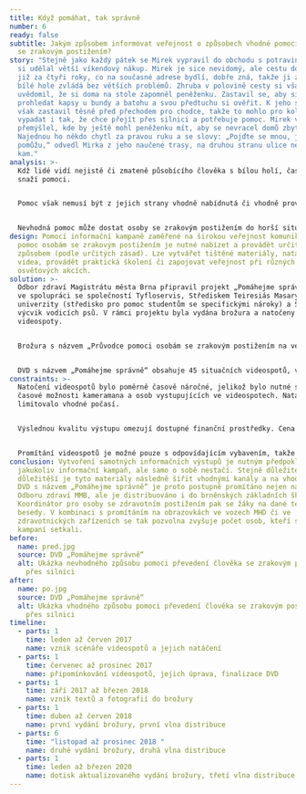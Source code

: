 ```yaml
---
title: Když pomáhat, tak správně
number: 6
ready: false
subtitle: Jakým způsobem informovat veřejnost o způsobech vhodné pomoci osobám
  se zrakovým postižením?
story: "Stejně jako každý pátek se Mirek vypravil do obchodu s potravinami, aby
  si udělal větší víkendový nákup. Mirek je sice nevidomý, ale cestu do obchodu
  již za čtyři roky, co na současné adrese bydlí, dobře zná, takže ji za pomoci
  bílé hole zvládá bez větších problémů. Zhruba v polovině cesty si však
  uvědomil, že si doma na stole zapomněl peněženku. Zastavil se, aby si mohl
  prohledat kapsy u bundy a batohu a svou předtuchu si ověřit. K jeho smůle se
  však zastavil těsně před přechodem pro chodce, takže to mohlo pro kolemjdoucí
  vypadat i tak, že chce přejít přes silnici a potřebuje pomoc. Mirek však
  přemýšlel, kde by ještě mohl peněženku mít, aby se nevracel domů zbytečně.
  Najednou ho někdo chytl za pravou ruku a se slovy: „Pojďte se mnou, já Vám
  pomůžu,“ odvedl Mirka z jeho naučené trasy, na druhou stranu ulice neznámo
  kam."
analysis: >-
  Kdž lidé vidí nejistě či zmateně působícího člověka s bílou holí, často se mu
  snaží pomoci.


  Pomoc však nemusí být z jejich strany vhodně nabídnutá či vhodně provedená.


  Nevhodná pomoc může dostat osoby se zrakovým postižením do horší situace, než ve které se původně nacházely.
design: Pomocí informační kampaně zaměřené na širokou veřejnost komunikovat, že
  pomoc osobám se zrakovým postižením je nutné nabízet a provádět určitým
  způsobem (podle určitých zásad). Lze vytvářet tištěné materiály, natáčet
  videa, provádět praktická školení či zapojovat veřejnost při různých
  osvětových akcích.
solution: >-
  Odbor zdraví Magistrátu města Brna připravil projekt „Pomáhejme správně“, a to
  ve spolupráci se společností Tyfloservis, Střediskem Teiresiás Masarykovy
  univerzity (středisko pro pomoc studentům se specifickými nároky) a Školou pro
  výcvik vodicích psů. V rámci projektu byla vydána brožura a natočeny situační
  videospoty.


  Brožura s názvem „Průvodce pomoci osobám se zrakovým postižením na veřejnosti a v dopravě“ se zaměřila na správné nabídnutí pomoci na přechodu, na zastávce MHD, při nástupu/výstupu do/z vozidla MHD, pohybu na schodech či nástupu/výstupu do/z výtahu. Obsahuje též adresář organizací pomáhajících osobám se zrakovým postižením. První vydání o nákladu 1 000 ks se uskutečnilo v březnu 2018, druhé vydání o nákladu 2 000 ks pak v listopadu 2018. Brožury byly distribuovány do všech úředních budov Magistrátu města Brna i městských částí, do zdravotnických zařízení a do všech organizací pomáhajících osobám se zdravotním postižením. 


  DVD s názvem „Pomáhejme správně“ obsahuje 45 situačních videospotů, většinou v délce do jedné minuty. Spoty zachycují vhodné a nevhodné verze nabídnutí a provedení pomoci osobám se zrakovým postižením. Spoty byly umístěny též na webových stránkách www.brno-prorodiny.cz a sdíleny na sociálních sítích. Navíc vzniklo ještě 8 krátkých spotů, které byly určeny k promítání v prostředcích brněnské MHD.
constraints: >-
  Natočení videospotů bylo poměrně časově náročné, jelikož bylo nutné sladit
  časové možnosti kameramana a osob vystupujících ve videospotech. Natáčení také
  limitovalo vhodné počasí.


  Výslednou kvalitu výstupu omezují dostupné finanční prostředky. Cena za natočení 45 videospotů činila cca 80 000 Kč. V případě angažování profesionálních herců či početnějšího a profesionálnějšího filmařského štábu by byla mnohem vyšší. Odborné poradenství k obsahu textů a videospotů stálo dalších cca 45 000 Kč.


  Promítání videospotů je možné pouze s odpovídajícím vybavením, takže například v případě dopravních prostředků MHD či zdravotnických zařízení jen tam, kde jsou k dispozici LCD obrazovky.
conclusion: Vytvoření samotných informačních výstupů je nutným předpokladem pro
  jakukoliv informační kampaň, ale samo o sobě nestačí. Stejně důležité, ne-li
  důležitěší je tyto materiály následně šířit vhodnými kanály a na vhodná místa.
  DVD s názvem „Pomáhejme správně“ je proto postupně promítáno nejen na akcích
  Odboru zdraví MMB, ale je distribuováno i do brněnských základních škol.
  Koordinátor pro osoby se zdravotním postižením pak se žáky na dané téma pořádá
  besedy. V kombinaci s promítáním na obrazovkách ve vozech MHD či ve
  zdravotnických zařízeních se tak pozvolna zvyšuje počet osob, kteří se s touto
  kampaní setkali.
before:
  name: pred.jpg
  source: DVD „Pomáhejme správně“
  alt: Ukázka nevhodného způsobu pomoci převedení člověka se zrakovým postižením
    přes silnici
after:
  name: po.jpg
  source: DVD „Pomáhejme správně“
  alt: Ukázka vhodného způsobu pomoci převedení člověka se zrakovým postižením
    přes silnici
timeline:
  - parts: 1
    time: leden až červen 2017
    name: vznik scénáře videospotů a jejich natáčení
  - parts: 1
    time: červenec až prosinec 2017
    name: připomínkování videospotů, jejich úprava, finalizace DVD
  - parts: 1
    time: září 2017 až březen 2018
    name: vznik textů a fotografií do brožury
  - parts: 1
    time: duben až červen 2018
    name: první vydání brožury, první vlna distribuce
  - parts: 6
    time: "listopad až prosinec 2018 "
    name: druhé vydání brožury, druhá vlna distribuce
  - parts: 1
    time: leden až březen 2020
    name: dotisk aktualizovaného vydání brožury, třetí vlna distribuce
---
```

